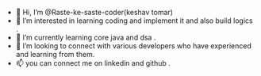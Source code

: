 - 👋 Hi, I’m @Raste-ke-saste-coder(keshav tomar)
- 👀 I’m interested in learning coding and implement it and also build logics .
- 🌱 I’m currently learning core java and dsa .
- 💞️ I’m looking to connect with various developers who have experienced and learning from them.
- 📫 you can connect me on linkedin and github .

<!---
Raste-ke-saste-coder/Raste-ke-saste-coder is a ✨ special ✨ repository because its `README.md` (this file) appears on your GitHub profile.
You can click the Preview link to take a look at your changes.
--->
